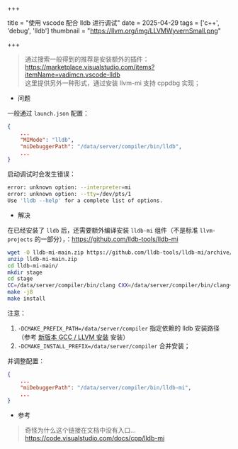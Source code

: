 +++

title =  "使用 vscode 配合 lldb 进行调试"
date = 2025-04-29
tags = ['c++', 'debug', 'lldb']
thumbnail = "https://llvm.org/img/LLVMWyvernSmall.png"

+++

> 通过搜索一般得到的推荐是安装额外的插件：https://marketplace.visualstudio.com/items?itemName=vadimcn.vscode-lldb   
> 这里提供另外一种形式，通过安装 llvm-mi 支持 cppdbg 实现；

* 问题

一般通过 `launch.json` 配置：
``` JSON
{
    ...
    "MIMode": "lldb",
    "miDebuggerPath": "/data/server/compiler/bin/lldb",
    ...
}
```

启动调试时会发生错误：
``` bash
error: unknown option: --interpreter=mi
error: unknown option: --tty=/dev/pts/1
Use 'lldb --help' for a complete list of options.
```

* 解决

在已经安装了 `lldb` 后，还需要额外编译安装 `lldb-mi` 组件（不是标准 `llvm-projects` 的一部分），：https://github.com/lldb-tools/lldb-mi

``` bash
wget -O lldb-mi-main.zip https://github.com/lldb-tools/lldb-mi/archive/refs/heads/main.zip
unzip lldb-mi-main.zip
cd lldb-mi-main/
mkdir stage
cd stage
CC=/data/server/compiler/bin/clang CXX=/data/server/compiler/bin/clang++ cmake -DCMAKE_BUILD_TYPE=Release -DCMAKE_INSTALL_PREFIX=/data/server/compiler -DCMAKE_PREFIX_PATH=/data/server/compiler ../
make -j8
make install
```

注意：
1. `-DCMAKE_PREFIX_PATH=/data/server/compiler` 指定依赖的 lldb 安装路径（参考 [新版本 GCC / LLVM 安装](/post/2025/compiler-setup) 安装）
2. `-DCMAKE_INSTALL_PREFIX=/data/server/compiler` 合并安装；

并调整配置：
``` JSON
{
    ...
    "miDebuggerPath": "/data/server/compiler/bin/lldb-mi",
    ...
}
```

* 参考
> 奇怪为什么这个链接在文档中没有入口...
https://code.visualstudio.com/docs/cpp/lldb-mi
